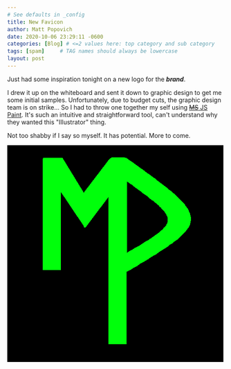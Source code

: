 ```yaml
---
# See defaults in _config
title: New Favicon
author: Matt Popovich
date: 2020-10-06 23:29:11 -0600
categories: [Blog] # <=2 values here: top category and sub category
tags: [spam]     # TAG names should always be lowercase
layout: post
---
```


Just had some inspiration tonight on a new logo for the ***brand***. 

I drew it up on the whiteboard and sent it down to graphic design to get me some initial samples. Unfortunately, due to budget cuts, the graphic design team is on strike... So I had to throw one together my self using [~~MS~~ JS Paint](https://jspaint.app). It's such an intuitive and straightforward tool, can't understand why they wanted this "Illustrator" thing. 

Not too shabby if I say so myself. It has potential. More to come. 

![New MDP Logo](/assets/img/sample/avatar2thiccccc.png)
